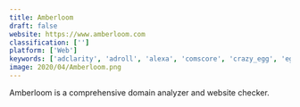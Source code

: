 ```yaml
---
title: Amberloom
draft: false 
website: https://www.amberloom.com
classification: ['']
platform: ['Web']
keywords: ['adclarity', 'adroll', 'alexa', 'comscore', 'crazy_egg', 'ego', 'flexicapture', 'forrester_research', 'nielsen', 'quantcast', 'seo_camel', 'stary_electric_skateboard', 'site_rank_data', 'statista', 'visit_rank', 'website_ranking_checker', 'website_worth_calculator']
image: 2020/04/Amberloom.png
---
```

Amberloom is a comprehensive domain analyzer and website checker.